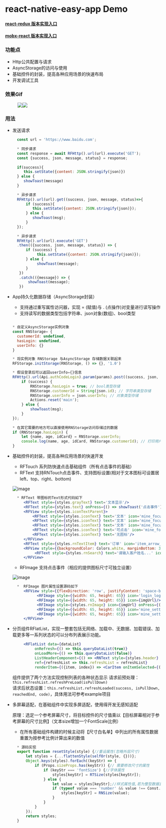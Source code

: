 # react-native-easy-app Demo

#### [react-redux 版本实现入口](https://github.com/chende008/Sample_Redux)
#### [mobx-react 版本实现入口](https://github.com/chende008/Sample_MobX)

### 功能点

 * Http公共配置与请求
 * AsyncStorage的访问与使用
 * 基础控件的封装，提高各种应用场景的快速布局
 * 开发调试工具
 
### 效果Gif

<figure class="half">
    <img src="https://github.com/chende008/react-native-easy-app-sample/blob/master/images/app_sample.gif"><img src="https://github.com/chende008/react-native-easy-app-sample/blob/master/images/tool_smaple.gif">
</figure>

### 用法

 * 发送请求
     
   ```jsx
     const url = 'https://www.baidu.com';
    
     * 同步请求
     const response = await RFHttp().url(url).execute('GET');
     const {success, json, message, status} = response;
     
     if(success){
        this.setState({content: JSON.stringify(json)})
     } else {
        showToast(message)
     }
     
     * 异步请求
     RFHttp().url(url).get((success, json, message, status)=>{
         if (success){
            this.setState({content: JSON.stringify(json)});
         } else {
            showToast(msg);
         }
     });
             
     * 异步请求
     RFHttp().url(url).execute('GET')
     .then(({success, json, message, status}) => {
         if (success) {
              this.setState({content: JSON.stringify(json)});
         } else {
              showToast(message);
         }
      })
      .catch(({message}) => {
          showToast(message);
      })
     ```

 * App持久化数据存储（AsyncStorage封装）
    
   * 支持通过重写属性访问器，实现 = (赋值)与 . (点操作)对变量进行读写操作
   * 支持读写的数据类型包括字符串、json对象(数组)、bool类型
   
   ```jsx 
   
   * 自定义AsyncStorage实例对象
   const RNStorage= {
     customerId: undefined,
     hasLogin: undefined,
     userInfo: {}
   }
   
   * 将实例对象 RNStorage 与AsyncStorage 存储数据关联起来
   RFStorage.initStorage(RNStorage, () => {}, '1.0')
   
   * 假设登录后可以返回userInfo={}信息
   RFHttp().url(Api.authCodeLogin).param(params).post((success, json, msg, code) => {
       if (success) {
           RNStorage.hasLogin = true; // bool类型存储
           RNStorage.customerId = String(json.id); // 字符串类型存储
           RNStorage.userInfo = json.userInfo; // 对象类型存储
           Actions.reset('main');
       } else {
           showToast(msg);
       }
   });
       
   * 在其它需要的地方可以直接使用RNStorage访问存储过的数据
   if (RNStorage.hasLogin) {
       let {name, age, idCard} = RNStorage.userInfo;
       console.log(name, age, idCard, RNStorage.customerId); // 打印用户信息    
   }
   ```

 * 基础控件的封装，提高各种应用场景的快速开发
    
   * RFTouch 系列防快速点击基础组件（所有点击事件的基础）
   * RFText 支持RNTouch点击事件、支持图标设置(相对于文本图标可设置居left、top、right、bottom)
   
   ![image](https://github.com/chende008/react-native-easy-app-sample/blob/master/images/RNText.png)
   
   ```jsx
     * RFText 带图标的Text形式代码如下
        <RFText style={styles.grayText} text='文本显示'/>
        <RFText style={styles.text} onPress={() => showToast('点击事件')} text='文本显示（有触摸效果）'/>
        <RFView style={styles.iconTextParent}>
            <RFText style={styles.iconText} text='文本' icon='mine_focus_shop' iconSize={20} position='left'/>
            <RFText style={styles.iconText} text='文本' icon='mine_focus_shop' iconSize={20} position='right'/>
            <RFText style={styles.iconText} text='文本' icon='mine_focus_shop' iconSize={20} position='top'/>
            <RFText style={styles.iconText} text='可点击' icon='mine_focus_shop' iconSize={20} position='bottom' onPress={() => showToast('点击事件')}/>
            <RFText style={styles.iconText} text='无图标'/>
        </RFView>
        <RFText style={styles.rnTextItem} text='订单' icon='item_arrow_right' iconSize={16} position='right' textExtend={true}/>
        <RFView style={{backgroundColor: Colors.white, marginBottom: 30}}>
             <RFText style={styles.rnSearch} text='请输入客户姓名...' icon='home_search_icon' iconSize={16} position='left' iconMargin={6} onPress={() => showToast('点击跳转去搜索')}/>
        </RFView>
   ```
   * RFImage 支持点击事件（相应的提供图标尺寸可独立设置）
   
   ![image](https://github.com/chende008/react-native-easy-app-sample/blob/master/images/RNImage.png)
   
   ```jsx
     *  RFImage 图片属性设置源码如下
        <RFView style={{flexDirection: 'row', justifyContent: 'space-between', marginBottom: 30}}>
              <RFImage style={{width: 65, height: 65}} icon='login_logo'/>
              <RFImage style={{width: 65, height: 65}} icon={imgUrl}/>
              <RFImage style={styles.rnImage} icon={imgUrl} onPress={() => showToast('柯南')}/>
              <RFImage style={{width: 65, height: 65}} icon='mine_setting' onPress={() => showToast('点击事件')}/>
              <RFImage style={{width: 65, height: 65}} icon='mine_setting' onPress={() => showToast('点击事件')} iconSize={30}/>
        </RFView>
   ```
  
  
 * 分页组件RFlatList，实现一整套包括无网络、加载中、无数据、加载错误、加载更多等一系列状态的可以分布列表展示功能。
 
   ```jsx 
        <RFlatList data={dataList}
             onRefresh={() => this.queryDataList(true)}
             onLoadMore={() => this.queryDataList(false)}
             ListHeaderComponent={() => <RNText style={styles.header} text={headerText}/>}
             ref={refreshList => this.refreshList = refreshList}
             renderItem={({item, index}) => <CarItem onItemSelected={(model) => showToast(model.title)}/>}/>
   ```
   组件提供了两个方法实现控制列表的各种状态显示 请求前预处理：`this.refreshList.refreshPreLoad(isPullDown)`</br>
   请求后状态设置：`this.refreshList.refreshLoaded(success, isPullDown, reachedEnd, code)`，具体用法可参考example项目
   
 * 多屏幕适配，在基础组件中实现多屏适配，使用得开发无感知适配
   
   原理：选定一个参考屏幕尺寸，将目标控件的尺寸值乘以【目标屏幕相对于参考屏幕的尺寸比例】（文本size增加一个FontScale比例）
   
   * 在所有基础组件构建的时候主动将【尺寸白名单】中列出的所有属性数据重置为按参考比例计算出来的数值
   
   ```jsx 
     * 源码实现
     export function resetStyle(style) {//重设属性(忽略外层尺寸)
         let styles = {...flattenStyle(selfOr(style, {}))};
         Object.keys(styles).forEach((keyStr) => {
             if (Props.sizeProps.has(keyStr)) {// 需要修改尺寸的属性
                 if (keyStr === 'fontSize') {//字体属性
                     styles[keyStr] = RTSize(styles[keyStr]);
                 } else {
                     let value = styles[keyStr];//样式属性值,若为整型数据且不为onePixel则重置数值
                     if (typeof value === 'number' && value !== Const.onePixel) {
                         styles[keyStr] = RNSize(value);
                     }
                 }
             }
         });
         return styles;
     }
   ``` 
